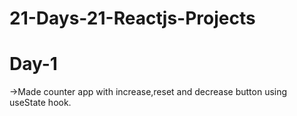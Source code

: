 # 21-Days-21-Reactjs-Projects
<h1>Day-1</h1><p>->Made counter app with increase,reset and decrease button using useState hook.</p>
